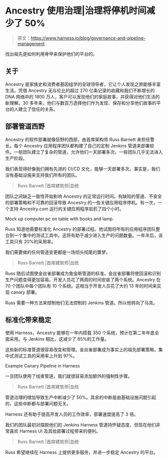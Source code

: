 # Ancestry 使用治理|治理将停机时间减少了 50%

> 原文：<https://www.harness.io/blog/governance-and-pipeline-management>

找出祖先是如何利用脊甲来保护他们的平台的。

## **关于**

Ancestry 是家族史和消费者基因组学的全球领导者，它让个人发现之旅能够丰富生活。凭借 Ancestry 无与伦比的超过 270 亿条记录的收藏和我们不断增长的 DNA 网络中的 1800 万人，客户可以发现他们的家庭故事，并获得对他们生活的新理解。30 多年来，他们与数百万选择他们作为发现、保存和分享他们故事的平台的人建立了信任的关系。

## **部署管道西野**

Ancestry 的软件部署就像狂野的西部，由首席架构师 Russ Barnett 来担任警长。每个 Ancestry 应用程序团队都构建了自己的定制 Jenkins 管道来部署软件。一些团队建立了复杂的管道，允许他们一天部署多次。一些团队几乎无法进入生产阶段。

我们表现得好像我们拥有先进的 CI/CD 文化，能够一天部署多次。事实是，我们没有基础设施来支持我们所有的团队。

> Russ Barnett |首席建筑师|血统

团队之间缺乏一致性开始影响 Ancestry 的正常运行时间。有缺陷的管道、不安全的部署策略和不可靠的回滚导致 Ancestry 的一些关键应用程序停机。有一次，一个支持 Ancestry.com 运行的关键应用程序宕机了四个小时。

Mock up computer pc on table with books and lamp.

Russ 知道他需要标准化 Ancestry 的部署过程。他试图将所有的应用程序团队整合到一个集中的测试工具中。这将有助于减少进入生产的问题数量。一年半后，该工具只有 20%的采用率。

我们需要做的任何管道变更都是一场彻头彻尾的噩梦。

> Russ Barnett |首席建筑师|血统

Russ 随后试图使金丝雀部署成为詹金斯管道的标准。金丝雀部署将使回滚和识别生产问题变得更加容易。开发人员花了两周的时间安装了两个系统。Ancestry 在 70 个团队中每个团队有 10 个系统。这相当于开发人员花了大约 13 年的时间来实现 canary 部署。

Russ 需要一种方法来控制他们无法控制的 Jenkins 管道。所以他转向了马具。

## **标准化带来稳定**

使用 Harness，Ancestry 能够在一年内搭载 350 个系统，预计在第二年年底全面采用。与 Jenkins 相比，这减少了 85%的工作量。

这些新的标准管道很容易改变和管理。金丝雀部署成为事实上的祖先部署策略，集中式测试工具的采用率上升到 97%。

Example Canary Pipeline in Harness

一旦团队使用了线束管道，我们就很容易添加额外的强制性步骤。

> Russ Barnett |首席建筑师|血统

管道治理的增加导致生产中断减少了 50%。其余的中断是由基础设施问题引起的，这些中断都与部署问题无关。

Harness 还有助于提高开发人员的工作效率，部署速度提高了 3 倍。

我们的团队最初对摆脱他们的 Jenkins Harness 管道持怀疑态度，但现在他们非常喜欢 Harness UI 及其给部署过程带来的便利。

> Russ Barnett |首席建筑师|血统

Russ 希望继续在 Harness 上提供更多服务，并进一步稳定 Ancestry 的平台。